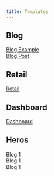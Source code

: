 ```yaml
---
title: Templates
---
```


## Blog

<div class="block-container blocks p-2 cards tablet-up-4 mb-4">
    <div class="block">
        <div class="card rounded-2">
            <img class="card__image" src="/images/templates/temp-template-image.png" alt="" />
            <div class="card__content text--purple">
                <a href="/launchpad/layouts/blog-example">Blog Example</a>
            </div>
        </div>
    </div>
    <div class="block">
        <div class="card rounded-2">
            <img class="card__image" src="/images/templates/temp-template-image.png" alt="" />
            <div class="card__content text--purple">
                <a href="/launchpad/layouts/blog-post">Blog Post</a>
            </div>
        </div>
    </div>
</div>

## Retail

<div class="block-container blocks p-2 cards tablet-up-4 mb-4">
    <div class="block">
        <div class="card rounded-2">
            <img class="card__image" src="/images/templates/temp-template-image.png" alt="" />
            <div class="card__content text--purple">
                <a href="/launchpad/layouts/full-page/">Retail</a>
            </div>
        </div>
    </div>
</div>

## Dashboard

<div class="block-container blocks p-2 cards tablet-up-4 mb-4">
    <div class="block">
        <div class="card rounded-2">
            <img class="card__image" src="/images/templates/temp-template-image.png" alt="" />
            <div class="card__content text--purple">
                <a href="/launchpad/layouts/dashboard/">Dashboard</a>
            </div>
        </div>
    </div>
</div>

## Heros

<div class="block-container blocks p-2 cards tablet-up-4 mb-4">
    <div class="block">
        <div class="card rounded-2">
            <img class="card__image" src="/images/templates/temp-template-image.png" alt="" />
            <div class="card__content text--purple">
                Blog 1
            </div>
        </div>
    </div>
    <div class="block">
        <div class="card rounded-2">
            <img class="card__image" src="/images/templates/temp-template-image.png" alt="" />
            <div class="card__content text--purple">
                Blog 1
            </div>
        </div>
    </div>
    <div class="block">
        <div class="card rounded-2">
            <img class="card__image" src="/images/templates/temp-template-image.png" alt="" />
            <div class="card__content text--purple">
                Blog 1
            </div>
        </div>
    </div>
</div>